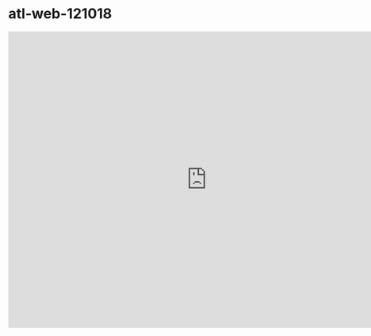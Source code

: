 # atl-web-121018

<iframe src="https://calendar.google.com/calendar/embed?height=600&amp;wkst=1&amp;bgcolor=%23FFFFFF&amp;src=flatironschool.com_pplpbe55n20s4ubuseedd5qj4s%40group.calendar.google.com&amp;color=%23182C57&amp;ctz=America%2FNew_York" style="border-width:0" width="800" height="600" frameborder="0" scrolling="no"></iframe>
